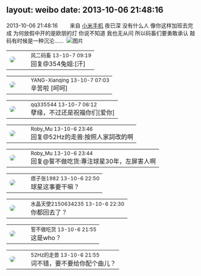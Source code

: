 layout: weibo
date: 2013-10-06 21:48:16
---
<meta name="referrer" content="no-referrer" />

2013-10-06 21:48:16  &nbsp;&nbsp;&nbsp;&nbsp;&nbsp;&nbsp; 来自 <a href="http://app.weibo.com/t/feed/22zMnn" rel="nofollow">小米手机</a>
夜已深 没有什么人 像你这样加班去完成 为何放假中开的是欧朋的灯 你说不知道 我也无从问 所以码畜们要勇敢承认 敲码有时候是一种沉沦…… ​​​
![图片](https://ww4.sinaimg.cn/large/6d2a6003jw1e9bsrcwhq1j218g0p077h.jpg)

<table style="width: 100%;">
  <tr>
    <td style="width: 40px;"><img style="border-radius:50%" src="https://tva3.sinaimg.cn/crop.0.0.639.639.50/6d2a6003jw8f3idy69w2gj20hs0hrt9g.jpg?KID=imgbed,tva&Expires=1624465767&ssig=lDymIYwd4B"></td>
    <td colspan="2"><small>风二码畜 13-10-7 09:19</small><br/>回复@354兔姐:[汗]</td>
  </tr>
</table>

<table style="width: 100%;">
  <tr>
    <td style="width: 40px;"><img style="border-radius:50%" src="https://tva3.sinaimg.cn/crop.0.0.180.180.50/6ce012ccjw1e8qgp5bmzyj2050050aa8.jpg?KID=imgbed,tva&Expires=1624465767&ssig=GhEPW5hXE0"></td>
    <td colspan="2"><small>YANG-Xianqing 13-10-7 07:03</small><br/>辛苦啦 [呵呵]</td>
  </tr>
</table>

<table style="width: 100%;">
  <tr>
    <td style="width: 40px;"><img style="border-radius:50%" src="https://tva4.sinaimg.cn/crop.0.0.180.180.50/7d25944djw1e8qgp5bmzyj2050050aa8.jpg?KID=imgbed,tva&Expires=1624465767&ssig=esRGTG9I0w"></td>
    <td colspan="2"><small>qq335544 13-10-7 06:12</small><br/>孽缘，不过还是祝福你们[爱你]</td>
  </tr>
</table>

<table style="width: 100%;">
  <tr>
    <td style="width: 40px;"><img style="border-radius:50%" src="https://tva2.sinaimg.cn/crop.0.0.180.180.50/81fd9f09jw1e8qgp5bmzyj2050050aa8.jpg?KID=imgbed,tva&Expires=1624465767&ssig=4fnb6G7l5W"></td>
    <td colspan="2"><small>Roby_Mu 13-10-6 23:46</small><br/>回复@52Hz的走兽:按照人家詞改的啊</td>
  </tr>
</table>

<table style="width: 100%;">
  <tr>
    <td style="width: 40px;"><img style="border-radius:50%" src="https://tva2.sinaimg.cn/crop.0.0.180.180.50/81fd9f09jw1e8qgp5bmzyj2050050aa8.jpg?KID=imgbed,tva&Expires=1624465767&ssig=4fnb6G7l5W"></td>
    <td colspan="2"><small>Roby_Mu 13-10-6 23:44</small><br/>回复@誓不做吃货:專注球星30年，左屏害人啊</td>
  </tr>
</table>

<table style="width: 100%;">
  <tr>
    <td style="width: 40px;"><img style="border-radius:50%" src="https://tva3.sinaimg.cn/crop.0.0.750.750.50/62c55945jw8eqk7qawtk4j20ku0kutb7.jpg?KID=imgbed,tva&Expires=1624465767&ssig=l4mRU%2BPgSt"></td>
    <td colspan="2"><small>痞子张1982 13-10-6 22:50</small><br/>球星这事要干嘛？</td>
  </tr>
</table>

<table style="width: 100%;">
  <tr>
    <td style="width: 40px;"><img style="border-radius:50%" src="https://tva1.sinaimg.cn/crop.0.0.80.80.50/803012fbjw8f6z12p78p3j2028028q2p.jpg?KID=imgbed,tva&Expires=1624465767&ssig=4Prl0C2SBW"></td>
    <td colspan="2"><small>水晶天使2150634235 13-10-6 22:30</small><br/>你都回去了？</td>
  </tr>
</table>

<table style="width: 100%;">
  <tr>
    <td style="width: 40px;"><img style="border-radius:50%" src="https://tva1.sinaimg.cn/crop.0.0.640.640.50/86f7338fjw8edkav0whx0j20hs0hswfv.jpg?KID=imgbed,tva&Expires=1624465767&ssig=715LI%2FGOyZ"></td>
    <td colspan="2"><small>誓不做吃货 13-10-6 21:55</small><br/>这是who？</td>
  </tr>
</table>

<table style="width: 100%;">
  <tr>
    <td style="width: 40px;"><img style="border-radius:50%" src="https://tva4.sinaimg.cn/crop.0.0.180.180.50/8beaf773jw1e8qgp5bmzyj2050050aa8.jpg?KID=imgbed,tva&Expires=1624465767&ssig=N%2BFvBZzzOY"></td>
    <td colspan="2"><small>52Hz的走兽 13-10-6 21:55</small><br/>词不错，要不要给你配个曲儿？</td>
  </tr>
</table>
